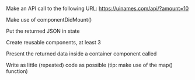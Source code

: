 Make an API call to the following URL: https://uinames.com/api/?amount=10

Make use of componentDidMount()

Put the returned JSON in state

Create reusable components, at least 3

Present the returned data inside a container component called <HomeworkWeek3 />

Write as little (repeated) code as possible (tip: make use of the map() function)
